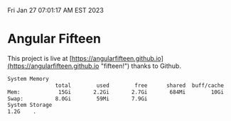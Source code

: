 Fri Jan 27 07:01:17 AM EST 2023

# Angular Fifteen


This project is live at [https://angularfifteen.github.io](https://angularfifteen.github.io "fifteen!") thanks to Github.

```bash
System Memory
               total        used        free      shared  buff/cache   available
Mem:            15Gi       2.2Gi       2.7Gi       684Mi        10Gi        12Gi
Swap:          8.0Gi        59Mi       7.9Gi
System Storage
1.2G	.
```
```bash
